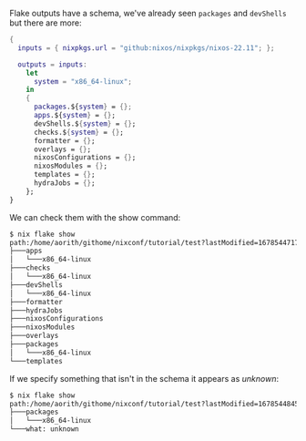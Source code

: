 Flake outputs have a schema, we've already seen `packages` and `devShells` but there are more:

```nix
{
  inputs = { nixpkgs.url = "github:nixos/nixpkgs/nixos-22.11"; };

  outputs = inputs:
    let
      system = "x86_64-linux";
    in
    {
      packages.${system} = {};
      apps.${system} = {};
      devShells.${system} = {};
      checks.${system} = {};
      formatter = {};
      overlays = {};
      nixosConfigurations = {};
      nixosModules = {};
      templates = {};
      hydraJobs = {};
    };
}
```

We can check them with the show command:  

```bash
$ nix flake show
path:/home/aorith/githome/nixconf/tutorial/test?lastModified=1678544717&narHash=sha256-0m69DdGBip67aakwXSIB5AKVths8WskFLkY7TjLfmnA=
├───apps
│   └───x86_64-linux
├───checks
│   └───x86_64-linux
├───devShells
│   └───x86_64-linux
├───formatter
├───hydraJobs
├───nixosConfigurations
├───nixosModules
├───overlays
├───packages
│   └───x86_64-linux
└───templates
```

If we specify something that isn't in the schema it appears as *unknown*:  

```bash
$ nix flake show
path:/home/aorith/githome/nixconf/tutorial/test?lastModified=1678544845&narHash=sha256-QatWCXybLPXlwY9viQqKJ7xdBwf%2fgNp7JRje6yqEK7M=
├───packages
│   └───x86_64-linux
└───what: unknown
```
